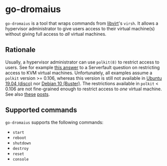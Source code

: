 # go-dromaius

`go-dromaius` is a tool that wraps commands from [libvirt](https://libvirt.org/)'s `virsh`. It allows a hypervisor administrator to
give users access to their virtual machine(s) without giving full access to _all_ virtual machines.

## Rationale

Usually, a hypervisor administrator can use `polkit(8)` to restrict access to users. See for example
[this answer](https://serverfault.com/questions/797526/restrict-access-to-kvm-virtual-machines-to-specific-users/845973#845973) to a
Serverfault question on restricting access to KVM virtual machines. Unfortunately, all examples assume a `polkit` version >= 0.106,
whereas this version is still not available in [Ubuntu 19.04 (disco)](https://packages.ubuntu.com/disco/libpolkit-backend-1-0) nor
[Debian 10 (Buster)](https://packages.debian.org/buster/libpolkit-backend-1-0). The restrictions available in `polkit` < 0.106 are
not fine-grained enough to restrict access to _one_ virtual machine. See also
[these](https://serverfault.com/questions/949393/limiting-access-to-one-libvirt-domain-via-polkit-older-pksa-format)
[posts](https://unix.stackexchange.com/questions/367731/libvirt-debian-restrict-user-domain-access).

## Supported commands

`go-dromaius` supports the following commands:

* `start`
* `reboot`
* `shutdown`
* `destroy`
* `reset`
* `console`
